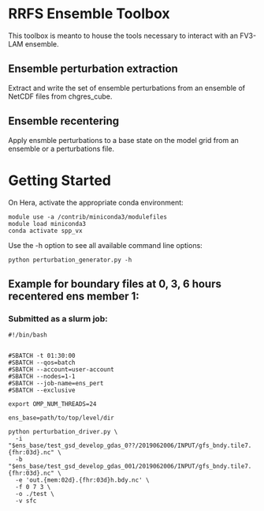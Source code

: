 # RRFS Ensemble Toolbox

This toolbox is meanto to house the tools necessary to interact with an FV3-LAM ensemble. 

## Ensemble perturbation extraction

Extract and write the set of ensemble perturbations from an ensemble of NetCDF files from chgres_cube.

## Ensemble recentering

Apply ensmble perturbations to a base state on the model grid from an ensemble or a perturbations file.



# Getting Started

On Hera, activate the appropriate conda environment:

```
module use -a /contrib/miniconda3/modulefiles
module load miniconda3
conda activate spp_vx
```

Use the -h option to see all available command line options:

```
python perturbation_generator.py -h
```

## Example for boundary files at 0, 3, 6 hours recentered ens member 1:

### Submitted as a slurm job:

```
#!/bin/bash


#SBATCH -t 01:30:00
#SBATCH --qos=batch
#SBATCH --account=user-account
#SBATCH --nodes=1-1
#SBATCH --job-name=ens_pert
#SBATCH --exclusive

export OMP_NUM_THREADS=24

ens_base=path/to/top/level/dir

python perturbation_driver.py \
  -i "$ens_base/test_gsd_develop_gdas_0??/2019062006/INPUT/gfs_bndy.tile7.{fhr:03d}.nc" \
  -b "$ens_base/test_gsd_develop_gdas_001/2019062006/INPUT/gfs_bndy.tile7.{fhr:03d}.nc" \
  -e 'out.{mem:02d}.{fhr:03d}h.bdy.nc' \
  -f 0 7 3 \
  -o ./test \
  -v sfc
```


